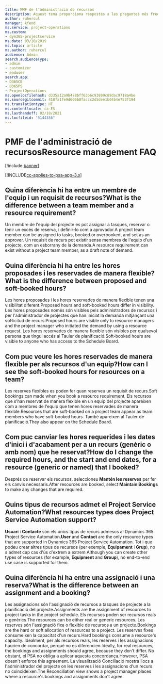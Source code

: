 ```yaml
---
title: PMF de l'administració de recursos
description: Aquest tema proporciona respostes a les preguntes més freqüents sobre l'administració de recursos.
author: ruhercul
manager: kfend
ms.service: project-operations
ms.custom:
- dyn365-projectservice
ms.date: 03/28/2019
ms.topic: article
ms.author: ruhercul
audience: Admin
search.audienceType:
- admin
- customizer
- enduser
search.app:
- D365CE
- D365PS
- ProjectOperations
ms.openlocfilehash: d335a12a9b478bff63b6c93809c89dac9718a4be
ms.sourcegitcommit: 418fa1fe9d605b8faccc2d5dee1b04b4e753f194
ms.translationtype: HT
ms.contentlocale: ca-ES
ms.lasthandoff: 02/10/2021
ms.locfileid: "5144356"
---
```

# <a name="resource-management-faq"></a><span data-ttu-id="7dd96-103">PMF de l'administració de recursos</span><span class="sxs-lookup"><span data-stu-id="7dd96-103">Resource management FAQ</span></span>

[!include [banner](../includes/psa-now-project-operations.md)]

[!INCLUDE[cc-applies-to-psa-app-3.x](../includes/cc-applies-to-psa-app-3x.md)]

## <a name="what-is-the-difference-between-a-team-member-and-a-resource-requirement"></a><span data-ttu-id="7dd96-104">Quina diferència hi ha entre un membre de l'equip i un requisit de recursos?</span><span class="sxs-lookup"><span data-stu-id="7dd96-104">What is the difference between a team member and a resource requirement?</span></span>

<span data-ttu-id="7dd96-105">Un membre de l'equip del projecte es pot assignar a tasques, reservar o tenir un excés de reserva, i definir-lo com a aprovador.</span><span class="sxs-lookup"><span data-stu-id="7dd96-105">A project team member can be assigned to tasks, booked or overbooked, and set as an approver.</span></span> <span data-ttu-id="7dd96-106">Un requisit de recurs pot existir sense membres de l'equip d'un projecte, com un esborrany de la demanda.</span><span class="sxs-lookup"><span data-stu-id="7dd96-106">A resource requirement can exist without a project team member, as a draft note of demand.</span></span> 

## <a name="what-is-the-difference-between-proposed-and-soft-booked-hours"></a><span data-ttu-id="7dd96-107">Quina diferència hi ha entre les hores proposades i les reservades de manera flexible?</span><span class="sxs-lookup"><span data-stu-id="7dd96-107">What is the difference between proposed and soft-booked hours?</span></span>

<span data-ttu-id="7dd96-108">Les hores proposades i les hores reservades de manera flexible tenen una visibilitat diferent.</span><span class="sxs-lookup"><span data-stu-id="7dd96-108">Proposed hours and soft-booked hours differ in visibility.</span></span> <span data-ttu-id="7dd96-109">Les hores proposades només són visibles pels administradors de recursos i per l'administrador de projectes que han iniciat la demanda mitjançant una sol·licitud de recurs.</span><span class="sxs-lookup"><span data-stu-id="7dd96-109">Proposed hours are visible only to resource managers and the project manager who initiated the demand by using a resource request.</span></span> <span data-ttu-id="7dd96-110">Les hores reservades de manera flexible són visibles per qualsevol persona que tingui accés al Tauler de planificació.</span><span class="sxs-lookup"><span data-stu-id="7dd96-110">Soft-booked hours are visible to anyone who has access to the Schedule Board.</span></span>

## <a name="how-can-i-see-the-soft-booked-hours-for-resources-on-a-team"></a><span data-ttu-id="7dd96-111">Com puc veure les hores reservades de manera flexible per als recursos d'un equip?</span><span class="sxs-lookup"><span data-stu-id="7dd96-111">How can I see the soft-booked hours for resources on a team?</span></span>

<span data-ttu-id="7dd96-112">Les reserves flexibles es poden fer quan reserveu un requisit de recurs.</span><span class="sxs-lookup"><span data-stu-id="7dd96-112">Soft bookings can made when you book a resource requirement.</span></span> <span data-ttu-id="7dd96-113">Els recursos que s'han reservat de manera flexible en un equip del projecte apareixen com a membres de l'equip que tenen hores reservades de manera flexible.</span><span class="sxs-lookup"><span data-stu-id="7dd96-113">Resources that are soft-booked on a project team appear as team members who have soft-booked hours.</span></span> <span data-ttu-id="7dd96-114">També apareixen al Tauler de planificació.</span><span class="sxs-lookup"><span data-stu-id="7dd96-114">They also appear on the Schedule Board.</span></span>

## <a name="how-do-i-change-the-required-hours-and-the-start-and-end-dates-for-a-resource-generic-or-named-that-i-booked"></a><span data-ttu-id="7dd96-115">Com puc canviar les hores requerides i les dates d'inici i d'acabament per a un recurs (genèric o amb nom) que he reservat?</span><span class="sxs-lookup"><span data-stu-id="7dd96-115">How do I change the required hours, and the start and end dates, for a resource (generic or named) that I booked?</span></span>

<span data-ttu-id="7dd96-116">Després de reservar els recursos, seleccioneu **Mantén les reserves** per fer els canvis necessaris.</span><span class="sxs-lookup"><span data-stu-id="7dd96-116">After resources are booked, select **Maintain Bookings** to make any changes that are required.</span></span>

## <a name="what-resources-types-does-project-service-automation-support"></a><span data-ttu-id="7dd96-117">Quins tipus de recursos admet el Project Service Automation?</span><span class="sxs-lookup"><span data-stu-id="7dd96-117">What resources types does Project Service Automation support?</span></span>

<span data-ttu-id="7dd96-118">**Usuari** i **Contacte** són els únics tipus de recurs admesos al Dynamics 365 Project Service Automation.</span><span class="sxs-lookup"><span data-stu-id="7dd96-118">**User** and **Contact** are the only resource types that are supported in Dynamics 365 Project Service Automation.</span></span> <span data-ttu-id="7dd96-119">Tot i que podeu crear altres tipus de recursos (per exemple, **Equipament** i **Grup**), no s'admet cap cas d'ús d'extrem a extrem.</span><span class="sxs-lookup"><span data-stu-id="7dd96-119">Although you can create other types of resources (for example, **Equipment** and **Group**), no end-to-end use case is supported for them.</span></span>

## <a name="what-is-the-difference-between-an-assignment-and-a-booking"></a><span data-ttu-id="7dd96-120">Quina diferència hi ha entre una assignació i una reserva?</span><span class="sxs-lookup"><span data-stu-id="7dd96-120">What is the difference between an assignment and a booking?</span></span>

<span data-ttu-id="7dd96-121">Les assignacions són l'assignació de recursos a tasques de projecte a la planificació del projecte.</span><span class="sxs-lookup"><span data-stu-id="7dd96-121">Assignments are the assignment of resources to project tasks in the project schedule.</span></span> <span data-ttu-id="7dd96-122">Els recursos poden ser recursos reals o genèrics.</span><span class="sxs-lookup"><span data-stu-id="7dd96-122">The resources can be either real or generic resources.</span></span> <span data-ttu-id="7dd96-123">Les reserves són l'assignació fixa o flexible de recursos a un projecte.</span><span class="sxs-lookup"><span data-stu-id="7dd96-123">Bookings are the hard or soft allocation of resources to a project.</span></span> <span data-ttu-id="7dd96-124">Les reserves fixes consumeixen la capacitat d'un recurs.</span><span class="sxs-lookup"><span data-stu-id="7dd96-124">Hard bookings consume a resource's capacity.</span></span> <span data-ttu-id="7dd96-125">Idealment, per als recursos reals, les reserves i les assignacions haurien de concordar, perquè no es diferencien.</span><span class="sxs-lookup"><span data-stu-id="7dd96-125">Ideally, for real resources, the bookings and assignments should agree, because they don't differ.</span></span> <span data-ttu-id="7dd96-126">No obstant, el PSA no obliga a aplicar aquesta concordança.</span><span class="sxs-lookup"><span data-stu-id="7dd96-126">However, PSA doesn't enforce this agreement.</span></span> <span data-ttu-id="7dd96-127">La visualització Conciliació mostra llocs a l'administrador del projecte on les reserves i les assignacions d'un recurs no coincideixen.</span><span class="sxs-lookup"><span data-stu-id="7dd96-127">The Reconciliation view shows a project manager places where a resource's bookings and assignments don't agree.</span></span>
